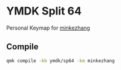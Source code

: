 # YMDK Split 64
Personal Keymap for [minkezhang](https://github.com/minkezhang)

## Compile
```bash
qmk compile -kb ymdk/sp64 -km minkezhang
```
